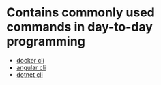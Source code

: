 # Contains commonly used commands in day-to-day programming

- [docker cli](https://github.com/fbasa/cheat-sheet-commands/blob/master/docker-day-to-day-commands.md)
- [angular cli](https://github.com/fbasa/cheat-sheet-commands/blob/master/angular-cli-commands.md)
- [dotnet cli](https://github.com/fbasa/cheat-sheet-commands/blob/master/dotnet-cli-commands.md)
